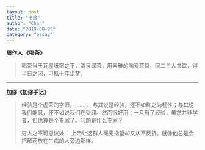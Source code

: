 ```yaml
---
layout: post
title: "书摘"
author: "Chan"
date: "2019-08-25"
category: "essay"
---
```


**周作人 《喝茶》**

> 喝茶当于瓦屋纸窗之下，清泉绿茶，用素雅的陶瓷茶具，同二三人共饮，得半日之闲，可抵十年尘梦。

---

**加缪《加缪手记》**

> 经验是个虚荣的字眼。 ……， 与其说是经验，还不如称之为韧性；与其说我们能忍，还不如说我们在受罪。然而很好用：一旦有了经验，虽然并非学者，但也算是个专家了。问题是什么专家？
>
> 穷人之不可思议处： 上帝让这群人毫无指望却又从不反抗。就像他总是会把解药放在生病的人旁边那样。

